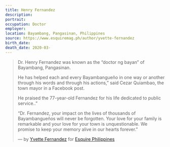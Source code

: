 ```yaml
---
title: Henry Fernandez
description: 
portrait: 
occupation: Doctor
employer: 
location: Bayambang, Pangasinan, Philippines
source: https://www.esquiremag.ph/author/yvette-fernandez
birth_date: 
death_date: 2020-03-
---
```


> Dr. Henry Fernandez was known as the “doctor ng bayan” of Bayambang, Pangasinan.  
> 
> He has helped each and every Bayambangueño in one way or another through his words and through his actions,” said Cezar Quiambao, the town mayor in a Facebook post.
> 
> He  praised the 77-year-old Fernandez for his life dedicated to public service..”
> 
> “Dr. Fernandez, your impact on the lives of thousands of Bayambangueños will never be forgotten. Your love for your family is remarkable and your love for your town is unquestionable. We promise to keep your memory alive in our hearts forever.”
> 
> &mdash; by [Yvette Fernandez](https://www.esquiremag.ph/author/yvette-fernandez) for [Esquire Philippines](https://www.esquiremag.ph/long-reads/doctors-lost-to-covid-19-a2325-20200329-lfrm)